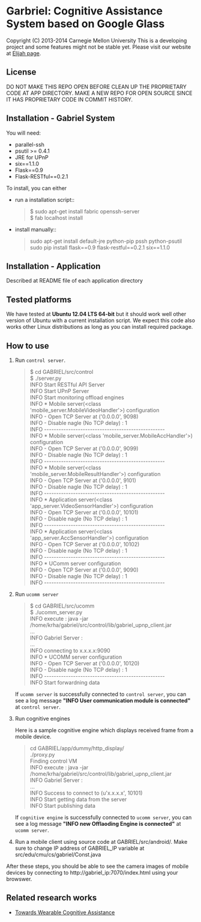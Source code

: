 Garbriel: Cognitive Assistance System based on Google Glass
========================================================
Copyright (C) 2013-2014 Carnegie Mellon University
This is a developing project and some features might not be stable yet.
Please visit our website at [Elijah page](http://elijah.cs.cmu.edu/).



License
----------
DO NOT MAKE THIS REPO OPEN BEFORE CLEAN UP THE PROPRIETARY CODE AT APP DIRECTORY.
MAKE A NEW REPO FOR OPEN SOURCE SINCE IT HAS PROPRIETARY CODE IN COMMIT HISTORY.



Installation - Gabriel System
-------------

You will need:

* parallel-ssh
* psutil >= 0.4.1
* JRE for UPnP
* six==1.1.0
* Flask==0.9
* Flask-RESTful==0.2.1


To install, you can either 

* run a installation script::

	> $ sudo apt-get install fabric openssh-server  
	> $ fab localhost install

* install manually::

	> sudo apt-get install default-jre python-pip pssh python-psutil  
	> sudo pip install flask==0.9 flask-restful==0.2.1 six==1.1.0



Installation - Application
-------------

Described at README file of each application directory



Tested platforms
---------------------

We have tested at __Ubuntu 12.04 LTS 64-bit__ but it should work well other
version of Ubuntu with a current installation script. We expect this code also
works other Linux distributions as long as you can install required package.



How to use
--------------

1. Run `control server`.

	> $ cd GABRIEL/src/control  
	> $ ./server.py  
	> INFO     Start RESTful API Server  
	> INFO     Start UPnP Server  
	> INFO     Start monitoring offload engines  
	> INFO     * Mobile server(<class 'mobile_server.MobileVideoHandler'>) configuration  
	> INFO      - Open TCP Server at ('0.0.0.0', 9098)  
	> INFO      - Disable nagle (No TCP delay)  : 1  
	> INFO     --------------------------------------------------  
	> INFO     * Mobile server(<class 'mobile_server.MobileAccHandler'>) configuration  
	> INFO      - Open TCP Server at ('0.0.0.0', 9099)  
	> INFO      - Disable nagle (No TCP delay)  : 1  
	> INFO     --------------------------------------------------  
	> INFO     * Mobile server(<class 'mobile_server.MobileResultHandler'>) configuration  
	> INFO      - Open TCP Server at ('0.0.0.0', 9101)  
	> INFO      - Disable nagle (No TCP delay)  : 1  
	> INFO     --------------------------------------------------  
	> INFO     * Application server(<class 'app_server.VideoSensorHandler'>) configuration  
	> INFO      - Open TCP Server at ('0.0.0.0', 10101)  
	> INFO      - Disable nagle (No TCP delay)  : 1  
	> INFO     --------------------------------------------------  
	> INFO     * Application server(<class 'app_server.AccSensorHandler'>) configuration  
	> INFO      - Open TCP Server at ('0.0.0.0', 10102)  
	> INFO      - Disable nagle (No TCP delay)  : 1  
	> INFO     --------------------------------------------------  
	> INFO     * UComm server configuration  
	> INFO      - Open TCP Server at ('0.0.0.0', 9090)  
	> INFO      - Disable nagle (No TCP delay)  : 1  
	> INFO     --------------------------------------------------  


2. Run `ucomm server`

	> $ cd GABRIEL/src/ucomm  
	> $ ./ucomm_server.py  
	> INFO     execute : java -jar /home/krha/gabriel/src/control/lib/gabriel_upnp_client.jar  
	>  ...  
	> INFO    Gabriel Server :  
	>  ...  
	> INFO    connecting to x.x.x.x:9090  
	> INFO    * UCOMM server configuration  
	> INFO     - Open TCP Server at ('0.0.0.0', 10120)  
	> INFO     - Disable nagle (No TCP delay)  : 1  
	> INFO    --------------------------------------------------  
	> INFO    Start forwardning data  
	>
	
	If `ucomm server` is successfully connected to `control server`, you can see
	a log message __"INFO     User communication module is connected"__ at
	`control server`.

3. Run cognitive engines

	Here is a sample cognitive engine which displays received frame from a
	mobile device.

	> cd GABRIEL/app/dummy/http_display/  
	> ./proxy.py  
	> Finding control VM  
	> INFO     execute : java -jar /home/krha/gabriel/src/control/lib/gabriel_upnp_client.jar  
	> INFO     Gabriel Server :  
	>  ...  
	> INFO     Success to connect to (u'x.x.x.x', 10101)  
	> INFO     Start getting data from the server  
	> INFO     Start publishing data  

	If `cognitive engine` is successfully connected to `ucomm server`, you can
	see a log message __"INFO    new Offlaoding Engine is connected"__ at
	`ucomm server`.

4. Run a mobile client using source code at GABRIEL/src/android/. Make sure to
   change IP address of GABRIEL_IP variable at
   src/edu/cmu/cs/gabriel/Const.java


After these steps, you should be able to see the camera images of mobile
devices by connecting to http://gabriel_ip:7070/index.html using your browswer.



Related research works
--------------------------

* [Towards Wearable Cognitive Assistance](http://reports-archive.adm.cs.cmu.edu/anon/2013/CMU-CS-13-134.pdf)
